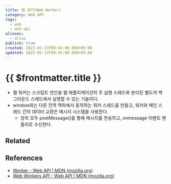 ```yaml
---
title: 웹 워커(Web Worker)
category: Web API
tags:
  - web
  - web-api
aliases:
  - alias
publish: true
created: 2022-01-13T09:45:00.000+09:00
updated: 2022-01-13T09:45:00.000+09:00
---
```


# {{ $frontmatter.title }}

- 웹 워커는 스크립트 연산을 웹 애플리케이션의 주 실행 스레드와 분리된 별도의 백그라운드 스레드에서 실행할 수 있는 기술이다.
- window와는 다른 전역 맥락에서 동작하는 워커 스레드를 만들고, 워커와 메인 스레드 간의 데이터 교환은 메시지 시스템을 사용한다.
  - 양측 모두 postMessage()를 통해 메시지를 전송하고, onmessage 이벤트 핸들러로 수신한다.

## Related

## References

- [Worker - Web API | MDN (mozilla.org)](https://developer.mozilla.org/ko/docs/Web/API/Worker)
- [Web Workers API - Web API | MDN (mozilla.org)](https://developer.mozilla.org/ko/docs/Web/API/Web_Workers_API)
